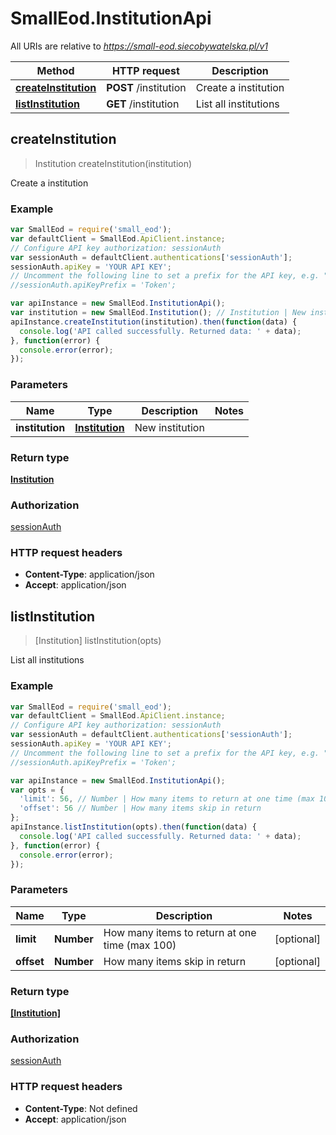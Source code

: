 # SmallEod.InstitutionApi

All URIs are relative to *https://small-eod.siecobywatelska.pl/v1*

Method | HTTP request | Description
------------- | ------------- | -------------
[**createInstitution**](InstitutionApi.md#createInstitution) | **POST** /institution | Create a institution
[**listInstitution**](InstitutionApi.md#listInstitution) | **GET** /institution | List all institutions



## createInstitution

> Institution createInstitution(institution)

Create a institution

### Example

```javascript
var SmallEod = require('small_eod');
var defaultClient = SmallEod.ApiClient.instance;
// Configure API key authorization: sessionAuth
var sessionAuth = defaultClient.authentications['sessionAuth'];
sessionAuth.apiKey = 'YOUR API KEY';
// Uncomment the following line to set a prefix for the API key, e.g. "Token" (defaults to null)
//sessionAuth.apiKeyPrefix = 'Token';

var apiInstance = new SmallEod.InstitutionApi();
var institution = new SmallEod.Institution(); // Institution | New institution
apiInstance.createInstitution(institution).then(function(data) {
  console.log('API called successfully. Returned data: ' + data);
}, function(error) {
  console.error(error);
});

```

### Parameters



Name | Type | Description  | Notes
------------- | ------------- | ------------- | -------------
 **institution** | [**Institution**](Institution.md)| New institution | 

### Return type

[**Institution**](Institution.md)

### Authorization

[sessionAuth](../README.md#sessionAuth)

### HTTP request headers

- **Content-Type**: application/json
- **Accept**: application/json


## listInstitution

> [Institution] listInstitution(opts)

List all institutions

### Example

```javascript
var SmallEod = require('small_eod');
var defaultClient = SmallEod.ApiClient.instance;
// Configure API key authorization: sessionAuth
var sessionAuth = defaultClient.authentications['sessionAuth'];
sessionAuth.apiKey = 'YOUR API KEY';
// Uncomment the following line to set a prefix for the API key, e.g. "Token" (defaults to null)
//sessionAuth.apiKeyPrefix = 'Token';

var apiInstance = new SmallEod.InstitutionApi();
var opts = {
  'limit': 56, // Number | How many items to return at one time (max 100)
  'offset': 56 // Number | How many items skip in return
};
apiInstance.listInstitution(opts).then(function(data) {
  console.log('API called successfully. Returned data: ' + data);
}, function(error) {
  console.error(error);
});

```

### Parameters



Name | Type | Description  | Notes
------------- | ------------- | ------------- | -------------
 **limit** | **Number**| How many items to return at one time (max 100) | [optional] 
 **offset** | **Number**| How many items skip in return | [optional] 

### Return type

[**[Institution]**](Institution.md)

### Authorization

[sessionAuth](../README.md#sessionAuth)

### HTTP request headers

- **Content-Type**: Not defined
- **Accept**: application/json


